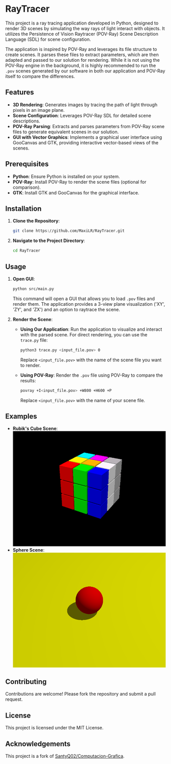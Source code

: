 # RayTracer

This project is a ray tracing application developed in Python, designed to render 3D scenes by simulating the way rays of light interact with objects. It utilizes the Persistence of Vision Raytracer (POV-Ray) Scene Description Language (SDL) for scene configuration.

The application is inspired by POV-Ray and leverages its file structure to create scenes. It parses these files to extract parameters, which are then adapted and passed to our solution for rendering. While it is not using the POV-Ray engine in the background, it is highly recommended to run the `.pov` scenes generated by our software in both our application and POV-Ray itself to compare the differences.

## Features

- **3D Rendering**: Generates images by tracing the path of light through pixels in an image plane.
- **Scene Configuration**: Leverages POV-Ray SDL for detailed scene descriptions.
- **POV-Ray Parsing**: Extracts and parses parameters from POV-Ray scene files to generate equivalent scenes in our solution.
- **GUI with Vector Graphics**: Implements a graphical user interface using GooCanvas and GTK, providing interactive vector-based views of the scenes.

## Prerequisites

- **Python**: Ensure Python is installed on your system.
- **POV-Ray**: Install POV-Ray to render the scene files (optional for comparison).
- **GTK**: Install GTK and GooCanvas for the graphical interface.

## Installation

1. **Clone the Repository**:
   ```bash
   git clone https://github.com/MaxiLR/RayTracer.git
   ```
2. **Navigate to the Project Directory**:
   ```bash
   cd RayTracer
   ```

## Usage

1. **Open GUI**:

   ```bash
   python src/main.py
   ```

   This command will open a GUI that allows you to load `.pov` files and render them. The application provides a 3-view plane visualization ('XY', 'ZY', and 'ZX') and an option to raytrace the scene.

2. **Render the Scene**:

   - **Using Our Application**: Run the application to visualize and interact with the parsed scene. For direct rendering, you can use the `trace.py` file:

     ```bash
     python3 trace.py <input_file.pov> 0
     ```

     Replace `<input_file.pov>` with the name of the scene file you want to render.
       

   - **Using POV-Ray**: Render the `.pov` file using POV-Ray to compare the results:
     ```bash
     povray +I<input_file.pov> +W800 +H600 +P
     ```
     Replace `<input_file.pov>` with the name of your scene file.

## Examples

- **Rubik's Cube Scene**:
  ![Rubik's Cube](rubik.png)
- **Sphere Scene**:
  ![Sphere](sphere.png)

## Contributing

Contributions are welcome! Please fork the repository and submit a pull request.

## License

This project is licensed under the MIT License.

## Acknowledgements

This project is a fork of [SantyQ02/Computacion-Grafica](https://github.com/SantyQ02/Computacion-Grafica).
